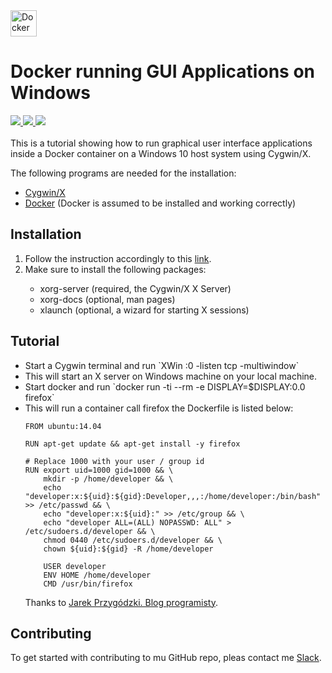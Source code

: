 
<a href="https://www.docker.com">
  <img src="https://stapp.space/content/images/2016/05/docker_header1.png" alt="Docker on Windows logo" style="width:42px;height:42px;">
</a> 

<h1>Docker running GUI Applications on Windows</h1>

<div>
    <a href="https://github.com/NaPiZip/Docker_GUI_Apps_on_Windows">
        <img src="https://img.shields.io/badge/Document%20Version-1.0.0-brightgreen.svg"/>
    </a>
    <a href="https://www.docker.com">
        <img src="https://img.shields.io/badge/Docker-17.05.0--ce-blue.svg"/>
    </a>
    <a href="http://x.cygwin.com">
        <img src="https://img.shields.io/badge/Cygwin%2FX-7.7-blue.svg"/>
    </a> 
 </div>
<br/>
<div>    
This is a tutorial showing how to run graphical user interface applications
inside a Docker container on a Windows 10 host system using Cygwin/X.

The following programs are needed for the installation:
<ul>
    <li>
        <a href="https://x.cygwin.com">Cygwin/X</a>
    </li>
    <li>
        <a href="https://www.docker.com">Docker</a> (Docker is assumed to be installed and working correctly)
    </li>
<ul/>
</div>

<h2>Installation</h2>
<div>
  <ol>
    <li>Follow the instruction accordingly to this <a href=https://x.cygwin.com/docs/ug/setup.html#setup-cygwin-x-installing>link<a/>.
    </li>
    <li>Make sure to install the following packages:</li>
    <ul>
      <li>xorg-server (required, the Cygwin/X X Server)</li>
      <li>xorg-docs (optional, man pages)</li>
      <li>xlaunch (optional, a wizard for starting X sessions)</li>
    </ul>
</div>

<h2>Tutorial</h2>
<div>
  <ul>
    <li>Start a Cygwin terminal and run `XWin :0 -listen tcp -multiwindow`<li/>
    This will start an X server on Windows machine on your local machine.
    <li>Start docker and run  `docker run -ti --rm -e DISPLAY=$DISPLAY:0.0 firefox`<li/>
    This will run a container call firefox the Dockerfile is listed below:

```
FROM ubuntu:14.04

RUN apt-get update && apt-get install -y firefox

# Replace 1000 with your user / group id
RUN export uid=1000 gid=1000 && \
    mkdir -p /home/developer && \
    echo "developer:x:${uid}:${gid}:Developer,,,:/home/developer:/bin/bash" >> /etc/passwd && \
    echo "developer:x:${uid}:" >> /etc/group && \
    echo "developer ALL=(ALL) NOPASSWD: ALL" > /etc/sudoers.d/developer && \
    chmod 0440 /etc/sudoers.d/developer && \
    chown ${uid}:${gid} -R /home/developer

    USER developer
    ENV HOME /home/developer
    CMD /usr/bin/firefox
```


Thanks to <a href="https://jarekprzygodzki.wordpress.com/2016/07/11/running-linux-graphical-applications-in-docker-on-windows-with-cygwinx/">Jarek Przygódzki. Blog programisty<a/>.
</div>


<h2>Contributing</h2>

<div>
To get started with contributing to mu GitHub repo, pleas contact me <a href="https://slack.com/">Slack<a/>.
</div>
